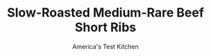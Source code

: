 ---
layout: ../../layouts/MarkdownPostLayout.astro
title: Slow-Roasted Medium-Rare Beef Short Ribs
author: America's Test Kitchen
pubDate: 2023-03-15
description: "An innovative method for cooking short ribs results in ribs that eat like luxuriously rich steaks."
image_url: https://res.cloudinary.com/hksqkdlah/image/upload/ar_1:1,c_fill,dpr_2.0,f_auto,fl_lossy.progressive.strip_profile,g_faces:auto,q_auto:low,w_344/SFS_SlowRoastedMediumRareBeefShortRibs_35_k6myks
tags: ["Main Courses","Beef"]
calories: 3295
protein: 40
carbohydrates: 10
fats: 69
fiber: 1
ingredients: ["1 tablespoon, kosher salt","1 tablespoon, pepper","2 pounds, boneless beef short ribs, 1½ to 2 inches thick, 2 inches wide, and 4 to 5 inches long, trimmed","1 tablespoon, vegetable oil","8 tablespoons, unsalted butter","2 tablespoons, minced shallot","1 , garlic clove, minced","¼ cup, Worcestershire sauce","2 tablespoons, red wine vinegar","1 tablespoon, Dijon mustard","1 tablespoon, packed brown sugar","1 tablespoon, soy sauce","2 teaspoons, pepper"]
serves: 4
time: "1¾ hours, plus 2 hours salting time"
instructions: ["FOR THE SHORT RIBS: Combine salt and pepper in small bowl. Pat short ribs dry and sprinkle all over with salt mixture. Transfer to large plate, cover, and refrigerate at least 2 hours or up to 24 hours.","Adjust oven rack to middle position and heat oven to 275 degrees. Set wire rack in rimmed baking sheet. Evenly space short ribs on prepared rack. Roast until meat registers between 135 and 140 degrees, 50 minutes to 1 hour. Remove from oven and let rest for 10 minutes.","FOR THE BROWNED BUTTER STEAK SAUCE: Meanwhile, melt butter in medium saucepan over medium heat. Cook, whisking frequently, until milk solids in butter are color of milk chocolate and have nutty aroma, 3 to 5 minutes. Add shallot and garlic and cook for 30 seconds. Remove from heat and immediately whisk in Worcestershire, vinegar, mustard, sugar, soy sauce, and pepper; set aside.","Heat oil in 12-inch nonstick skillet over medium-high heat until just smoking. Sear short ribs until well browned on top and bottom, 1 to 2 minutes per side. Transfer to carving board and let rest for 5 minutes.","Reheat sauce over medium heat, whisking frequently, until hot, 1 to 2 minutes. Slice short ribs against grain as thin as possible. Serve, passing sauce separately."]
nutrition: ["876 mg Potassium, K","416 mg Phosphorus, P","74 mg Calcium, Ca","6 mg Iron, Fe","55 mg Magnesium, Mg","705 mg Sodium, Na","16 mg Zinc, Zn","69 g Total lipid (fat)","7 mg Niacin","30 g Fatty acids, total monounsaturated","4 g Fatty acids, total polyunsaturated","2 mg Vitamin C, total ascorbic acid","226 mg Cholesterol","33 g Fatty acids, total saturated","3 g Fatty acids, total trans","1 g Fiber, total dietary","12 µg Folate, food","5 g Sugars, total","10 µg Vitamin K (phylloquinone)","180 g Water","10 g Carbohydrate, by difference","12 µg Folate, DFE","40 g Protein","1 mg Vitamin E (alpha-tocopherol)","6 µg Vitamin B-12","205 µg Vitamin A, RAE","823 kcal Energy","3 g Sugars, added","3295 calories"]
notes: "Plan ahead: The salted short ribs need to sit for at least 2 hours before cooking. You should have about 1½ pounds of meat after trimming."
---